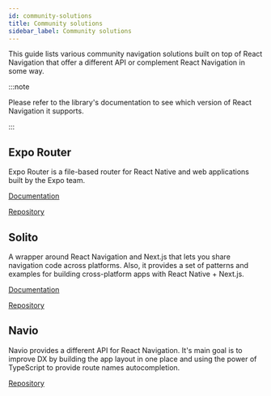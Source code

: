 ```yaml
---
id: community-solutions
title: Community solutions
sidebar_label: Community solutions
---
```


This guide lists various community navigation solutions built on top of React Navigation that offer a different API or complement React Navigation in some way.

:::note

Please refer to the library's documentation to see which version of React Navigation it supports.

:::

## Expo Router

Expo Router is a file-based router for React Native and web applications built by the Expo team.

[Documentation](https://docs.expo.dev/router/introduction/)

[Repository](https://github.com/expo/expo/tree/main/packages/expo-router)

## Solito

A wrapper around React Navigation and Next.js that lets you share navigation code across platforms. Also, it provides a set of patterns and examples for building cross-platform apps with React Native + Next.js.

[Documentation](https://solito.dev/)

[Repository](https://github.com/nandorojo/solito)

## Navio

Navio provides a different API for React Navigation. It's main goal is to improve DX by building the app layout in one place and using the power of TypeScript to provide route names autocompletion.

[Repository](https://github.com/kanzitelli/rn-navio)
